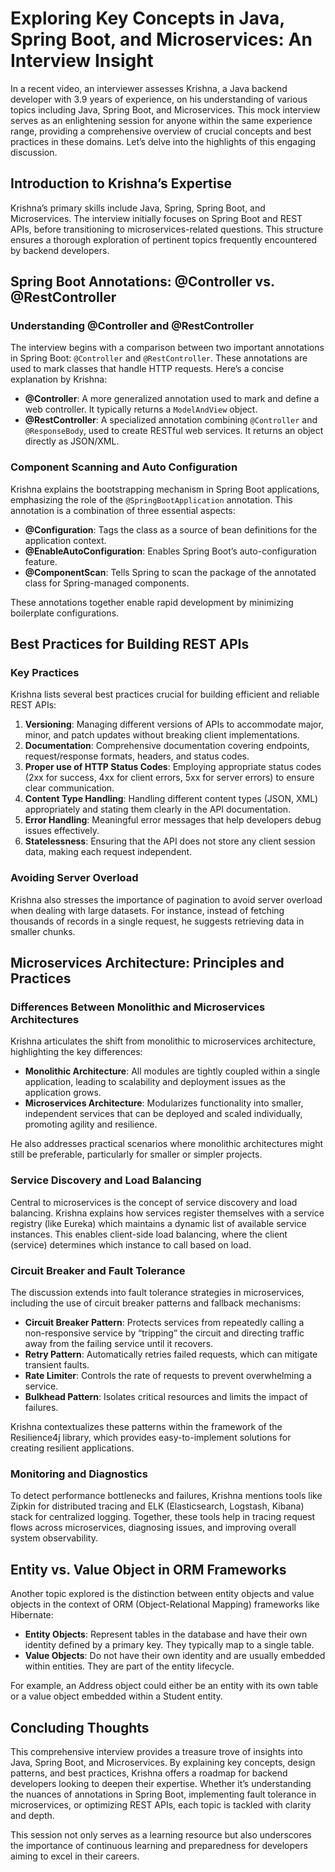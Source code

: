 # Exploring Key Concepts in Java, Spring Boot, and Microservices: An Interview Insight

In a recent video, an interviewer assesses Krishna, a Java backend developer with 3.9 years of experience, on his understanding of various topics including Java, Spring Boot, and Microservices. This mock interview serves as an enlightening session for anyone within the same experience range, providing a comprehensive overview of crucial concepts and best practices in these domains. Let’s delve into the highlights of this engaging discussion.

## Introduction to Krishna’s Expertise

Krishna’s primary skills include Java, Spring, Spring Boot, and Microservices. The interview initially focuses on Spring Boot and REST APIs, before transitioning to microservices-related questions. This structure ensures a thorough exploration of pertinent topics frequently encountered by backend developers.

## Spring Boot Annotations: @Controller vs. @RestController

### Understanding @Controller and @RestController
The interview begins with a comparison between two important annotations in Spring Boot: `@Controller` and `@RestController`. These annotations are used to mark classes that handle HTTP requests. Here’s a concise explanation by Krishna:

- **@Controller**: A more generalized annotation used to mark and define a web controller. It typically returns a `ModelAndView` object.
- **@RestController**: A specialized annotation combining `@Controller` and `@ResponseBody`, used to create RESTful web services. It returns an object directly as JSON/XML.

### Component Scanning and Auto Configuration
Krishna explains the bootstrapping mechanism in Spring Boot applications, emphasizing the role of the `@SpringBootApplication` annotation. This annotation is a combination of three essential aspects:

- **@Configuration**: Tags the class as a source of bean definitions for the application context.
- **@EnableAutoConfiguration**: Enables Spring Boot’s auto-configuration feature.
- **@ComponentScan**: Tells Spring to scan the package of the annotated class for Spring-managed components.

These annotations together enable rapid development by minimizing boilerplate configurations.

## Best Practices for Building REST APIs

### Key Practices
Krishna lists several best practices crucial for building efficient and reliable REST APIs:

1. **Versioning**: Managing different versions of APIs to accommodate major, minor, and patch updates without breaking client implementations.
2. **Documentation**: Comprehensive documentation covering endpoints, request/response formats, headers, and status codes.
3. **Proper use of HTTP Status Codes**: Employing appropriate status codes (2xx for success, 4xx for client errors, 5xx for server errors) to ensure clear communication.
4. **Content Type Handling**: Handling different content types (JSON, XML) appropriately and stating them clearly in the API documentation.
5. **Error Handling**: Meaningful error messages that help developers debug issues effectively.
6. **Statelessness**: Ensuring that the API does not store any client session data, making each request independent.

### Avoiding Server Overload
Krishna also stresses the importance of pagination to avoid server overload when dealing with large datasets. For instance, instead of fetching thousands of records in a single request, he suggests retrieving data in smaller chunks.

## Microservices Architecture: Principles and Practices

### Differences Between Monolithic and Microservices Architectures
Krishna articulates the shift from monolithic to microservices architecture, highlighting the key differences:

- **Monolithic Architecture**: All modules are tightly coupled within a single application, leading to scalability and deployment issues as the application grows.
- **Microservices Architecture**: Modularizes functionality into smaller, independent services that can be deployed and scaled individually, promoting agility and resilience.

He also addresses practical scenarios where monolithic architectures might still be preferable, particularly for smaller or simpler projects.

### Service Discovery and Load Balancing
Central to microservices is the concept of service discovery and load balancing. Krishna explains how services register themselves with a service registry (like Eureka) which maintains a dynamic list of available service instances. This enables client-side load balancing, where the client (service) determines which instance to call based on load.

### Circuit Breaker and Fault Tolerance
The discussion extends into fault tolerance strategies in microservices, including the use of circuit breaker patterns and fallback mechanisms:

- **Circuit Breaker Pattern**: Protects services from repeatedly calling a non-responsive service by “tripping” the circuit and directing traffic away from the failing service until it recovers.
- **Retry Pattern**: Automatically retries failed requests, which can mitigate transient faults.
- **Rate Limiter**: Controls the rate of requests to prevent overwhelming a service.
- **Bulkhead Pattern**: Isolates critical resources and limits the impact of failures.

Krishna contextualizes these patterns within the framework of the Resilience4j library, which provides easy-to-implement solutions for creating resilient applications.

### Monitoring and Diagnostics
To detect performance bottlenecks and failures, Krishna mentions tools like Zipkin for distributed tracing and ELK (Elasticsearch, Logstash, Kibana) stack for centralized logging. Together, these tools help in tracing request flows across microservices, diagnosing issues, and improving overall system observability.

## Entity vs. Value Object in ORM Frameworks
Another topic explored is the distinction between entity objects and value objects in the context of ORM (Object-Relational Mapping) frameworks like Hibernate:

- **Entity Objects**: Represent tables in the database and have their own identity defined by a primary key. They typically map to a single table.
- **Value Objects**: Do not have their own identity and are usually embedded within entities. They are part of the entity lifecycle.

For example, an Address object could either be an entity with its own table or a value object embedded within a Student entity.

## Concluding Thoughts
This comprehensive interview provides a treasure trove of insights into Java, Spring Boot, and Microservices. By explaining key concepts, design patterns, and best practices, Krishna offers a roadmap for backend developers looking to deepen their expertise. Whether it’s understanding the nuances of annotations in Spring Boot, implementing fault tolerance in microservices, or optimizing REST APIs, each topic is tackled with clarity and depth.

This session not only serves as a learning resource but also underscores the importance of continuous learning and preparedness for developers aiming to excel in their careers.
